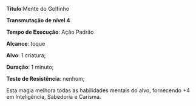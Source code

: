 **Titulo**:Mente do Golfinho

**Transmutação de nível 4**

**Tempo de Execução**: Ação Padrão

**Alcance**: toque

**Alvo**: 1 criatura;

**Duração**: 1 minuto;

**Teste de Resistência**: nenhum;

Esta magia melhora todas as habilidades mentais do alvo, fornecendo +4 
em Inteligência, Sabedoria e Carisma.
